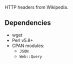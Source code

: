 HTTP headers from Wikipedia.

## Dependencies

* wget
* Perl v5.8+
* CPAN modules:
  * `JSON`
  * `Web::Query`
